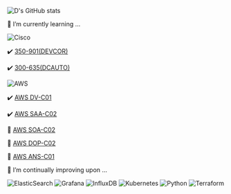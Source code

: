 <!--
**dmonagh4n/dmonagh4n** is a ✨ _special_ ✨ repository because its `README.md` (this file) appears on your GitHub profile.

Here are some ideas to get you started:

- 🔭 I’m currently working on ...
- 🌱 I’m currently learning ...
- 👯 I’m looking to collaborate on ...
- 🤔 I’m looking for help with ...
- 💬 Ask me about ...
- 📫 How to reach me: ...
- 😄 Pronouns: ...
- ⚡ Fun fact: ...
-->

![D's GitHub stats](https://github-readme-stats.vercel.app/api?username=dmonagh4n&show_icons=true&theme=tokyonight)

:gem: I’m currently learning ...

![Cisco](https://img.shields.io/badge/cisco-%23049fd9.svg?style=for-the-badge&logo=cisco&logoColor=black)

:heavy_check_mark: [350-901(DEVCOR)](https://developer.cisco.com/certification/exam-topic-core/)

:heavy_check_mark: [300-635(DCAUTO)](https://developer.cisco.com/certification/exam-topic-dc-auto/)

![AWS](https://img.shields.io/badge/AWS-%23FF9900.svg?style=for-the-badge&logo=amazon-aws&logoColor=white)

:heavy_check_mark: [AWS DV-C01](https://aws.amazon.com/certification/certified-developer-associate/)

:heavy_check_mark: [AWS SAA-C02](https://aws.amazon.com/certification/certified-solutions-architect-associate/)

:round_pushpin: [AWS SOA-C02](https://aws.amazon.com/certification/certified-sysops-admin-associate/)

:round_pushpin: [AWS DOP-C02](https://aws.amazon.com/certification/certified-devops-engineer-professional/)

:round_pushpin: [AWS ANS-C01](https://aws.amazon.com/certification/certified-advanced-networking-specialty/?ch=sec&sec=rmg&d=1)

:gem: I’m continually improving upon ...

![ElasticSearch](https://img.shields.io/badge/-ElasticSearch-005571?style=for-the-badge&logo=elasticsearch)
![Grafana](https://img.shields.io/badge/grafana-%23F46800.svg?style=for-the-badge&logo=grafana&logoColor=white)
![InfluxDB](https://img.shields.io/badge/InfluxDB-22ADF6?style=for-the-badge&logo=InfluxDB&logoColor=white)
![Kubernetes](https://img.shields.io/badge/kubernetes-%23326ce5.svg?style=for-the-badge&logo=kubernetes&logoColor=white)
![Python](https://img.shields.io/badge/python-3670A0?style=for-the-badge&logo=python&logoColor=ffdd54)
![Terraform](https://img.shields.io/badge/terraform-%235835CC.svg?style=for-the-badge&logo=terraform&logoColor=white)
